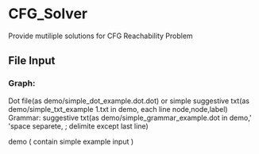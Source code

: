 # CFG_Solver

Provide mutiliple solutions for CFG Reachability Problem

## File Input

### Graph:

Dot file(as demo/simple_dot_example.dot.dot)
or simple suggestive txt(as demo/simple_txt_example 1.txt in demo, each line node,node,label)
Grammar:
suggestive txt(as demo/simple_grammar_example.dot in demo,' 'space separete, ; delimite except last line)

demo ( contain simple example input )
